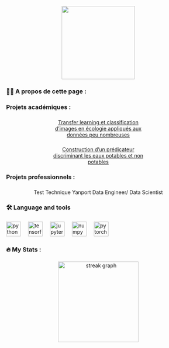 <div align="center">
  <img height="200" src="https://encrypted-tbn0.gstatic.com/images?q=tbn:ANd9GcQx1ekLo7FRPQfIAnw19yfqWWQYSzh-53yAOQ&usqp=CAU"  />
</div>

###

<h3 align="left">👩‍💻  A propos de cette page :</h3>

###

<h3 align="left">Projets académiques :</h3>

###

<p align="center">
    <a href="https://github.com/elmm50/transfer-learning-classi-image-eco" target="_blank">Transfer learning et classification<br>d’images en écologie appliqués aux<br>données peu nombreuses</a>
</p>

###

<p align="center">
    <a href="https://github.com/elmm50/predi-discri-eaux-potable" target="_blank">Construction d’un prédicateur<br>discriminant les eaux potables et non<br>potables</a>
</p>

###

<h3 align="left">Projets professionnels :</h3>

###

<p align="center">Test Technique Yanport Data Engineer/ Data Scientist</p>

###

<h3 align="left">🛠 Language and tools</h3>

###

<div align="left">
  <img src="https://cdn.jsdelivr.net/gh/devicons/devicon/icons/python/python-original.svg" height="40" alt="python logo"  />
  <img width="12" />
  <img src="https://cdn.jsdelivr.net/gh/devicons/devicon/icons/tensorflow/tensorflow-original.svg" height="40" alt="tensorflow logo"  />
  <img width="12" />
  <img src="https://cdn.jsdelivr.net/gh/devicons/devicon/icons/jupyter/jupyter-original.svg" height="40" alt="jupyter logo"  />
  <img width="12" />
  <img src="https://cdn.jsdelivr.net/gh/devicons/devicon/icons/numpy/numpy-original.svg" height="40" alt="numpy logo"  />
  <img width="12" />
  <img src="https://cdn.jsdelivr.net/gh/devicons/devicon/icons/pytorch/pytorch-original.svg" height="40" alt="pytorch logo"  />
</div>

###

<h3 align="left">🔥   My Stats :</h3>

###

<div align="center">
  <img src="https://streak-stats.demolab.com?user=elmm50&locale=en&mode=daily&theme=dark&hide_border=false&border_radius=5&order=3" height="220" alt="streak graph"  />
</div>

###
